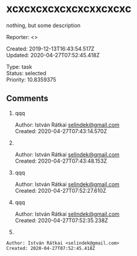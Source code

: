 # xcxcxcxcxcxcxcxxcxcxc

nothing, but some description

Reporter: <>  

Created: 2019-12-13T16:43:54.517Z  
Updated: 2020-04-27T07:52:45.418Z

Type: task  
Status: selected  
Priority: 10.8359375

## Comments
1.  qqq

    Author: István Rátkai <selindek@gmail.com>  
    Created: 2020-04-27T07:43:14.570Z  

2.  &nbsp;

    Author: István Rátkai <selindek@gmail.com>  
    Created: 2020-04-27T07:43:48.153Z  

4.  qqq
    

    Author: István Rátkai <selindek@gmail.com>  
    Created: 2020-04-27T07:52:27.610Z  

5.  qqq

    

    Author: István Rátkai <selindek@gmail.com>  
    Created: 2020-04-27T07:52:35.238Z  

6.  

    

    Author: István Rátkai <selindek@gmail.com>  
    Created: 2020-04-27T07:52:45.418Z  
